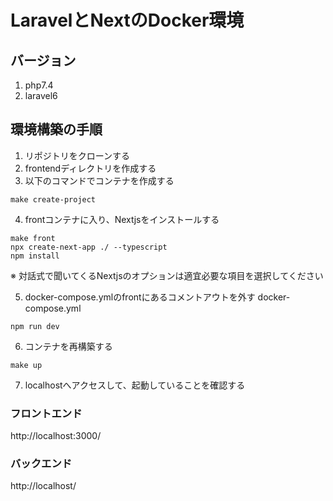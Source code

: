 # LaravelとNextのDocker環境

## バージョン
1. php7.4
2. laravel6

## 環境構築の手順
1. リポジトリをクローンする
2. frontendディレクトリを作成する
3. 以下のコマンドでコンテナを作成する
```
make create-project
```
4. frontコンテナに入り、Nextjsをインストールする
```
make front
npx create-next-app ./ --typescript
npm install
```
※ 対話式で聞いてくるNextjsのオプションは適宜必要な項目を選択してください

5. docker-compose.ymlのfrontにあるコメントアウトを外す
docker-compose.yml
```
npm run dev
```

6. コンテナを再構築する
```
make up
```

7. localhostへアクセスして、起動していることを確認する
### フロントエンド
http://localhost:3000/

### バックエンド
http://localhost/

